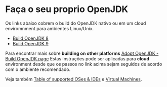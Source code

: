 # Faça o seu proprio OpenJDK


Os links abaixo cobrem o build do OpenJDK nativo ou em um cloud enviromnment para ambientes Linux/Unix.

* [Build OpenJDK 8](build_openjdk_8.md)
* [Build OpenJDK 9](build_openjdk_9.md)

Para encontrar mais sobre **building on other platforms** [Adopt OpenJDK - Build OpenJDK page](https://java.net/projects/adoptopenjdk/pages/WhatToWorkOnForOpenJDK#Build_OpenJDK)
Estas instruções pode ser aplicadas para **cloud** environment desde que os passos no link acima sejam seguidos de acordo com o ambiente recomendado.

Veja também [Table of supported OSes & IDEs](adopt-openjdk-getting-started/table_of_supported_oses_&_ides.md) e [Virtual Machines](virtual-machines/virtual_machines.md).